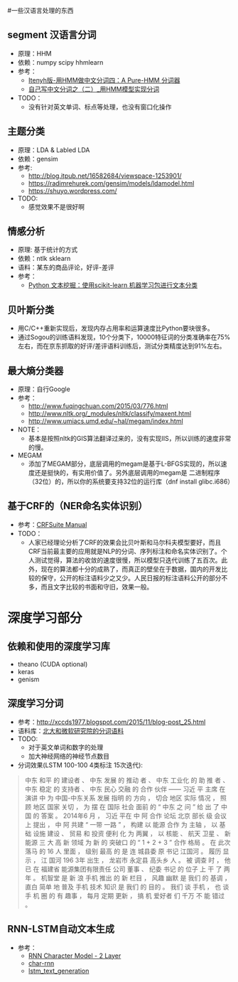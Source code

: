 #一些汉语言处理的东西   

## segment 汉语言分词   
- 原理：HHM   
- 依赖：numpy scipy hhmlearn    
- 参考：   
  - [Itenyh版-用HMM做中文分词四：A Pure-HMM 分词器](http://www.52nlp.cn/itenyh%E7%89%88-%E7%94%A8hmm%E5%81%9A%E4%B8%AD%E6%96%87%E5%88%86%E8%AF%8D%E5%9B%9B%EF%BC%9Aa-pure-hmm-%E5%88%86%E8%AF%8D%E5%99%A8)   
  - [自己写中文分词之（二）_用HMM模型实现分词](http://sbp810050504.blog.51cto.com/2799422/1251640)   
- TODO：   
  - 没有针对英文单词、标点等处理，也没有窗口化操作    

	
## 主题分类   
- 原理：LDA & Labled LDA   
- 依赖：gensim   
- 参考:
  - http://blog.itpub.net/16582684/viewspace-1253901/
  - https://radimrehurek.com/gensim/models/ldamodel.html
  - https://shuyo.wordpress.com/
- TODO:
  - 感觉效果不是很好啊

## 情感分析
- 原理: 基于统计的方式   
- 依赖：ntlk sklearn   
- 语料：某东的商品评论，好评-差评   
- 参考：   
  - [Python 文本挖掘：使用scikit-learn 机器学习包进行文本分类 ](http://rzcoding.blog.163.com/)

## 贝叶斯分类   
- 用C/C++重新实现后，发现内存占用率和运算速度比Python要块很多。   
- 通过Sogou的训练语料发现，10个分类下，10000特征词的分类准确率在75%左右，而在京东抓取的好评/差评语料训练后，测试分类精度达到91%左右。   

## 最大熵分类器   
- 原理：自行Google   
- 参考：   
  - http://www.fuqingchuan.com/2015/03/776.html   
  - http://www.nltk.org/_modules/nltk/classify/maxent.html   
  - http://www.umiacs.umd.edu/~hal/megam/index.html   
- NOTE：   
  - 基本是按照nltk的GIS算法翻译过来的，没有实现IIS，所以训练的速度非常的慢。
- MEGAM   
  - 添加了MEGAM部分，底层调用的megam是基于L-BFGS实现的，所以速度还是挺快的，有实用价值了。另外底层调用的megam是
二进制程序（32位）的，所以你的系统要支持32位的运行库（dnf install glibc.i686）

## 基于CRF的（NER命名实体识别）   
- 参考：[CRFSuite Manual](http://www.chokkan.org/software/crfsuite/manual.html)   
- TODO：   
   - 人家已经理论分析了CRF的效果会比贝叶斯和马尔科夫模型要好，而且CRF当前最主要的应用就是NLP的分词、序列标注和命名实体识别了。个人测试觉得，算法的收敛的速度很慢，所以模型只迭代训练了五百次。此外，现在的算法都十分的成熟了，而真正的壁垒在于数据，国内的开发比较的保守，公开的标注语料少之又少。人民日报的标注语料公开的部分不多，而且文字比较的书面和守旧，效果一般。   


# 深度学习部分   
## 依赖和使用的深度学习库   
  - theano (CUDA optional)   
  - keras   
  - genism   


## 深度学习分词
- 参考：http://xccds1977.blogspot.com/2015/11/blog-post_25.html   
- 语料库：[北大和微软研究院的分词语料](http://www.sighan.org/bakeoff2005/)   
- TODO:   
  - 对于英文单词和数字的处理   
  - 加大神经网络的神经节点数目   
- 分词效果(LSTM 100-100 4类标注 15次迭代):   
> 中东 和平 的 建设者 、 中东 发展 的 推动 者 、 中东 工业化 的 助 推 者 、 中东 稳定 的 支持者 、 中东 民心 交融 的 合作 伙伴 —— 习近 平 主席 在 演讲 中 为 中国-中东关系 发展 指明 的 方向 ， 切合 地区 实际 情况 ， 照顾 地区 国家 关切 ， 为 摆 在 国际 社会 面前 的 “ 中东 之 问 ” 给 出 了 中国 的 答案 。 
> 2014年6 月 ， 习近 平在 中 阿 合作 论坛 北京 部长 级 会议 上 提出 ， 中 阿 共建 “ 一带 一路 ” ， 构建 以 能源 合作 为 主轴 ， 以 基础 设施 建设 、 贸易 和 投资 便利 化 为 两翼 ， 以 核能 、 航天 卫星 、 新 能源 三 大 高 新 领域 为 新 的 突破口 的 “ 1 + 2 + 3 ” 合作 格局 。 
> 在 此次 落马 的 16 人 里面 ， 级别 最高 的 是 连 城县委 原 书记 江国河 。 履历 显示 ， 江 国河 196 3年 出生 ， 龙岩市 永定县 高头乡 人 。 被 调查 时 ， 他 已 在 福建省 能源集团有限责任 公司 董事 、 纪委 书记 的 位子 上 干 了 两年 。 
> 机智堂 是 新 浪 手机 推出 的 新 栏目 ， 风趣 幽默 是 我们 的 基调 ， 直白 简单 地 普及 手机 技术 知识 是 我们 的 目的 。 我们 谈 手机 ， 也 谈 手 机 圈 的 有 趣事 ， 每月 定期 更新 ， 搞 机 爱好者 们 千万 不 能 错过 。 


## RNN-LSTM自动文本生成   
- 参考：   
  - [RNN Character Model - 2 Layer](https://github.com/ebenolson/pydata2015/blob/master/4%20-%20Recurrent%20Networks/RNN%20Character%20Model%20-%202%20Layer.ipynb)   
  - [char-rnn](https://github.com/karpathy/char-rnn)   
  - [lstm_text_generation](https://github.com/fchollet/keras/blob/master/examples/lstm_text_generation.py)   
